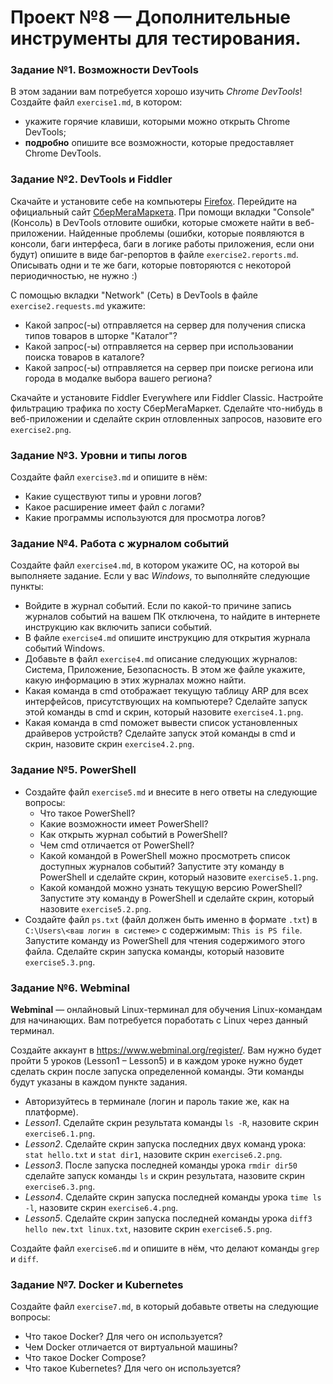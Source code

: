 # Проект №8 — Дополнительные инструменты для тестирования.


<h3 id="задание-1-возможности-devtools">Задание №1. Возможности DevTools</h3>

В этом задании вам потребуется хорошо изучить _Chrome DevTools_! Создайте файл `exercise1.md`, в котором:
- укажите горячие клавиши, которыми можно открыть Chrome DevTools;
- **подробно** опишите все возможности, которые предоставляет Chrome DevTools.

<h3 id="задание-2-devtools-и-fiddler">Задание №2. DevTools и Fiddler</h3>

Скачайте и установите себе на компьютеры [Firefox](https://www.mozilla.org/ru/firefox/new/). Перейдите на официальный сайт [СберМегаМаркета](https://sbermegamarket.ru/). При помощи вкладки "Console" (Консоль) в DevTools отловите ошибки, которые сможете найти в веб-приложении. Найденные проблемы (ошибки, которые появляются в консоли, баги интерфеса, баги в логике работы приложения, если они будут) опишите в виде баг-репортов в файле `exercise2.reports.md`. Описывать одни и те же баги, которые повторяются с некоторой периодичностью, не нужно :)

С помощью вкладки "Network" (Сеть) в DevTools в файле `exercise2.requests.md` укажите:
- Какой запрос(-ы) отправляется на сервер для получения списка типов товаров в шторке "Каталог"? 
- Какой запрос(-ы) отправляется на сервер при использовании поиска товаров в каталоге?
- Какой запрос(-ы) отправляется на сервер при поиске региона или города в модалке выбора вашего региона?

Скачайте и установите Fiddler Everywhere или Fiddler Classic. Настройте фильтрацию трафика по хосту СберМегаМаркет. Сделайте что-нибудь в веб-приложении и сделайте скрин отловленных запросов, назовите его `exercise2.png`.


<h3 id="задание-3-уровни-и-типы-логов">Задание №3. Уровни и типы логов</h3>

Создайте файл `exercise3.md` и опишите в нём:
- Какие существуют типы и уровни логов?
- Какое расширение имеет файл с логами? 
- Какие программы используются для просмотра логов? 



<h3 id="задание-4-работа-с-журналом-событий">Задание №4. Работа с журналом событий</h3>

Создайте файл `exercise4.md`, в котором укажите ОС, на которой вы выполняете задание. Если у вас _Windows_, то выполняйте следующие пункты:

- Войдите в журнал событий. Если по какой-то причине запись журналов событий на вашем ПК отключена, то найдите в интернете инструкцию как включить записи событий.
- В файле `exercise4.md` опишите инструкцию для открытия журнала событий Windows.
- Добавьте в файл `exercise4.md` описание следующих журналов: Система, Приложение, Безопасность. В этом же файле укажите, какую информацию в этих журналах можно найти.
- Какая команда в cmd отображает текущую таблицу ARP для всех интерфейсов, присутcтвующих на компьютере? Сделайте запуск этой команды в cmd и скрин, который назовите `exercise4.1.png`.
- Какая команда в cmd поможет вывести список установленных драйверов устройств? Сделайте запуск этой команды в cmd и скрин, назовите скрин `exercise4.2.png`.


<h3 id="задание-5-powershell">Задание №5. PowerShell</h3>

- Создайте файл `exercise5.md` и внесите в него ответы на следующие вопросы: 
    - Что такое PowerShell?
    - Какие возможности имеет PowerShell?
    - Как открыть журнал событий в PowerShell?
    - Чем cmd отличается от PowerShell?
    - Какой командой в PowerShell можно просмотреть список доступных журналов событий? Запустите эту команду в PowerShell и сделайте скрин, который назовите `exercise5.1.png`.
    - Какой командой можно узнать текущую версию PowerShell? Запустите эту команду в PowerShell и сделайте скрин, который назовите `exercise5.2.png`.
- Создайте файл `ps.txt` (файл должен быть именно в формате `.txt`) в `C:\Users\<ваш логин в системе>` с содержимым: `This is PS file`. Запустите команду из PowerShell для чтения содержимого этого файла. Сделайте скрин запуска команды, который назовите `exercise5.3.png`.

<h3 id="задание-6-webminal">Задание №6. Webminal</h3>

**Webminal** — онлайновый Linux-терминал для обучения Linux-командам для начинающих. Вам потребуется поработать с Linux через данный терминал. 

Создайте аккаунт в https://www.webminal.org/register/. Вам нужно будет пройти 5 уроков (Lesson1 – Lesson5) и в каждом уроке нужно будет сделать скрин после запуска определенной команды.
Эти команды будут указаны в каждом пункте задания.

- Авторизуйтесь в терминале (логин и пароль такие же, как на платформе).
- _Lesson1_. Сделайте скрин результата команды `ls -R`, назовите скрин `exercise6.1.png`.
- _Lesson2_. Cделайте скрин запуска последних двух команд урока: `stat hello.txt` и `stat dir1`, назовите скрин `exercise6.2.png`.
- _Lesson3_. После запуска последней команды урока `rmdir dir50` сделайте запуск команды `ls` и скрин результата, назовите скрин `exercise6.3.png`.
- _Lesson4_. Сделайте скрин запуска последней команды урока `time ls -l`, назовите скрин `exercise6.4.png`.
- _Lesson5_. Сделайте скрин запуска последней команды урока `diff3 hello new.txt linux.txt`, назовите скрин `exercise6.5.png`.

Создайте файл `exercise6.md` и опишите в нём, что делают команды `grep` и `diff`.



<h3 id="задание-7-docker-и-kubernetes">Задание №7. Docker и Kubernetes</h3>

Создайте файл `exercise7.md`, в который добавьте ответы на следующие вопросы:
- Что такое Docker? Для чего он используется? 
- Чем Docker отличается от виртуальной машины?
- Что такое Docker Compose?
- Что такое Kubernetes? Для чего он используется?



